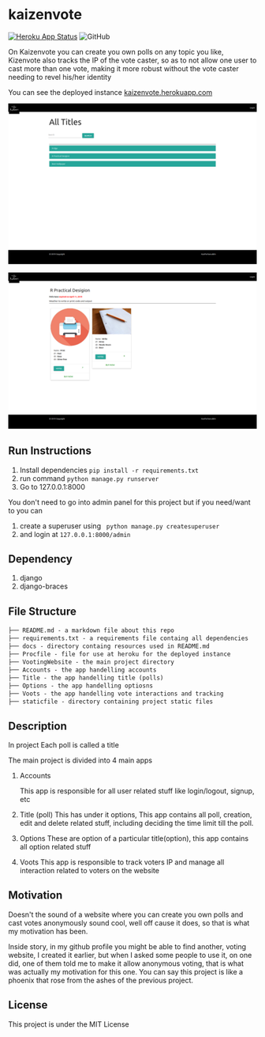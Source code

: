 # kaizenvote

[![Heroku App Status](http://heroku-shields.herokuapp.com/kaizenvote)](https://kaizenvote.herokuapp.com)
![GitHub](https://img.shields.io/github/license/kazifarhanuddin/kaizenvote)

On Kaizenvote you can create you own polls on any topic you like, Kizenvote also  tracks the IP of the vote caster, so as to not allow one user to cast more than one vote, making it more robust without the vote caster needing to revel his/her identity  

You can see the deployed instance [kaizenvote.herokuapp.com](https://kaizenvote.herokuapp.com/)

![](docs/home.png)

![](docs/title.png)

## Run Instructions

1. Install dependencies
   `pip install -r requirements.txt`
2. run command 
   `python manage.py runserver`
3. Go to 127.0.0.1:8000

You don't need to go into admin panel for this project but if you need/want to you can 

1. create a superuser using
   ` python manage.py createsuperuser`
2. and login at 
   ` 127.0.0.1:8000/admin `

## Dependency

1. django
2. django-braces

## File Structure

```
├── README.md - a markdown file about this repo
├── requirements.txt - a requirements file containg all dependencies
├── docs - directory containg resources used in README.md
├── Procfile - file for use at heroku for the deployed instance
├── VootingWebsite - the main project directory 
├── Accounts - the app handelling accounts
├── Title - the app handelling title (polls)
├── Options - the app handelling optiosns
├── Voots - the app handelling vote interactions and tracking
├── staticfile - directory containing project static files
```

## Description

In project Each poll is called a title

The main project is divided into 4 main apps

1. Accounts

   This app is responsible for all user related stuff like login/logout, signup, etc

2. Title (poll)
   This has under it options, This app contains all poll, creation, edit and delete related stuff, including deciding the time limit till the poll.

3. Options
   These are option of a particular title(option), this app contains all option related stuff

4. Voots
   This app is responsible to track voters IP and manage all interaction related to voters on the website

## Motivation

Doesn't the sound of a website where you can create you own polls and cast votes anonymously sound cool, well off cause it does, so that is what my motivation has been.

Inside story, in my github profile you might be able to find another, voting website, I created it earlier, but when I asked some people to use it, on one did, one of them told me to make it allow anonymous voting, that is what was actually my motivation for this one. You can say this project is like a phoenix that rose from the ashes of the previous project.

## License

This project is under the MIT License



